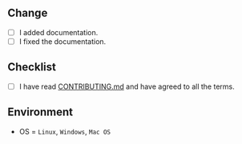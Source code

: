 ## Change

- [ ] I added documentation.
- [ ] I fixed the documentation.

## Checklist

- [ ] I have read [CONTRIBUTING.md](https://github.com/prayogaekaardiansyah/installation/blob/master/CONTRIBUTING.md) and have agreed to all the terms.

## Environment

- OS = `Linux`, `Windows`, `Mac OS`